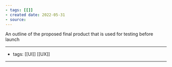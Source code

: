 ```yaml
---
- tags: [[]]
- created date: 2022-05-31
- source: 
---
```


An outline of the proposed final product that is used for testing before launch

---
- tags: [[UI]] [[UX]]
---